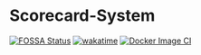 # Scorecard-System

[![FOSSA Status](https://app.fossa.com/api/projects/git%2Bgithub.com%2FBashyPy%2Fdriver_scorecard_model.svg?type=shield&issueType=license)](https://app.fossa.com/projects/git%2Bgithub.com%2FBashyPy%2Fdriver_scorecard_model?ref=badge_shield&issueType=license) [![wakatime](https://wakatime.com/badge/user/e47dea41-8692-44e5-bd23-27b3544ed664/project/018c35e8-dbe6-4a9a-aa5d-b2786dcc654e.svg)](https://wakatime.com/badge/user/e47dea41-8692-44e5-bd23-27b3544ed664/project/018c35e8-dbe6-4a9a-aa5d-b2786dcc654e) [![Docker Image CI](https://github.com/bashypy/driver_scorecard_model/actions/workflows/build_cicd.yml/badge.svg)](https://github.com/bashypy/driver_scorecard_model/actions/workflows/build_cicd.yml)
